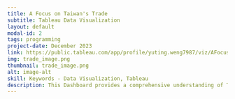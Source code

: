 ```yaml
---
title: A Focus on Taiwan's Trade
subtitle: Tableau Data Visualization
layout: default
modal-id: 2
tags: programming
project-date: December 2023
link: https://public.tableau.com/app/profile/yuting.weng7987/viz/AFocusonTaiwansTrade/DatavizProject
img: trade_image.png
thumbnail: trade_image.png
alt: image-alt
skill: Keywords - Data Visualization, Tableau
description: This Dashboard provides a comprehensive understanding of Taiwan's economic and trade landscape.
---
```

